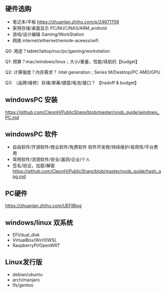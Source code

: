 
## 硬件选购
- 笔记本/平板 https://zhuanlan.zhihu.com/p/24671709
- 家用存储/桌面显示 PC/NUC/NAS/ARM_android
- 游戏/设计编辑 Gaming/WorkStation
- 网络  internet/ethernet/remote-aceess/wifi

Q0: 用途？tablet/lattop/nuc/pc/gaming/workstation

Q1: 预算？mac/windows/linux；大小/重量，性能/续航的【budget】

Q2: 计算强度？内存需求？ Intel generation ; Series M/Desktop/PC AMD/GPU

Q3: （品牌/维修）存储/屏幕/键盘/电池/接口？ 【tradoff & budget】


## windowsPC 安装 
https://github.com/CleonH/PublicShare/blob/master/noob_guide/windows_PC.md

## windowsPC 软件
- 自由软件/开源软件/商业软件/免费软件 软件开发商/持续维护/易用性/平台费用
- 常用软件/流氓软件/安全/漏洞/企业/个人
- 签名/验证，加密/解密 https://github.com/CleonH/PublicShare/blob/master/noob_guide/hash_gpg.md

## PC硬件
https://zhuanlan.zhihu.com/UEFIBlog

## windows/linux 双系统 
- EFI/dual_disk
- VirtualBox/Win10WSL
- RaspberryPi/OpenWRT

## Linux发行版
 - debian/ubuntu
 - arch/manjaro
 - lfs/gentoo
 
